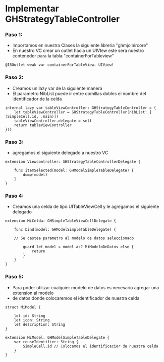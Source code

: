 #  Implementar GHStrategyTableController

### Paso 1:
* Importamos en nuestra Clases la siguiente libreria "ghmjolnircore"
* En nuestro VC crear un outlet hacia un UIVIew este sera nuestro contenedor para la tabla "containerForTableview"

```
@IBOutlet weak var containerForTableView: UIView!
```

### Paso 2:
* Creamos un lazy var de la siguiente manera
* El parametro NibList puede ir entre comillas dobles el nombre del identificador de la celda

```
internal lazy var tableViewController: GHStrategyTableController = {
    let tableViewController = GHStrategyTableController(nibList: [ (SimpleCell.id, .main)])
    tableViewController.delegate = self
    return tableViewController
}()
```

### Paso 3:
* agregamos el siguiente delegado a nuestro VC

```
extension Viewcontroller: GHStrategyTableControllerDelegate {

    func itemSelected(model: GHModelSimpleTableDelegate) {
        dump(model)
    }
}
```

### Paso 4:
* Creamos una celda de tipo UITableViewCell y le agregamos el siguiente delegado

```
extension MiCelda: GHSimpleTableViewCellDelegate {

    func bind(model: GHModelSimpleTableDelegate) {
    
    // Se castea parametro al modelo de datos seleccionado
    
        guard let model = model as? MiModeloDeDatos else {
            return
        }
    }
}
```

### Paso 5:
* Para poder utilizar cualquier modelo de datos es necesario agregar una extension al modelo
* de datos donde colocaremos el identificador de nuestra celda

```
struct MiModel {
    
    let id: String
    let icon: String
    let description: String
}

extension MiModel: GHModelSimpleTableDelegate {
    var reuseIdentifier: String {
        SimpleCell.id // Colocamos el identificacior de nuestra celda
    }
}
```
